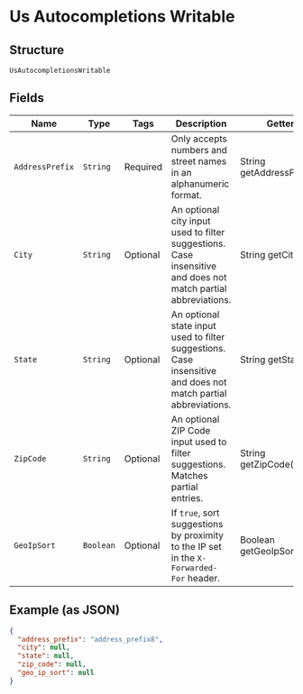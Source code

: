 
# Us Autocompletions Writable

## Structure

`UsAutocompletionsWritable`

## Fields

| Name | Type | Tags | Description | Getter | Setter |
|  --- | --- | --- | --- | --- | --- |
| `AddressPrefix` | `String` | Required | Only accepts numbers and street names in an alphanumeric format. | String getAddressPrefix() | setAddressPrefix(String addressPrefix) |
| `City` | `String` | Optional | An optional city input used to filter suggestions. Case insensitive and does not match partial abbreviations. | String getCity() | setCity(String city) |
| `State` | `String` | Optional | An optional state input used to filter suggestions. Case insensitive and does not match partial abbreviations. | String getState() | setState(String state) |
| `ZipCode` | `String` | Optional | An optional ZIP Code input used to filter suggestions. Matches partial entries. | String getZipCode() | setZipCode(String zipCode) |
| `GeoIpSort` | `Boolean` | Optional | If `true`, sort suggestions by proximity to the IP set in the `X-Forwarded-For` header. | Boolean getGeoIpSort() | setGeoIpSort(Boolean geoIpSort) |

## Example (as JSON)

```json
{
  "address_prefix": "address_prefix8",
  "city": null,
  "state": null,
  "zip_code": null,
  "geo_ip_sort": null
}
```

